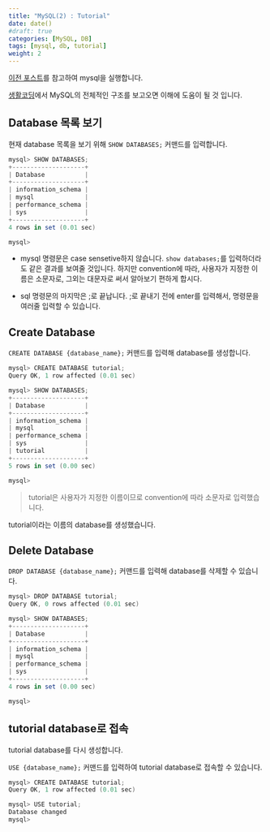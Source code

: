 ```yaml
---
title: "MySQL(2) : Tutorial"
date: date()
#draft: true
categories: [MySQL, DB]
tags: [mysql, db, tutorial]
weight: 2
---
```


[이전 포스트](https://lyra95.github.io/docs/database/mysql-1/)를 참고하여 mysql을 실행합니다.

[생활코딩](https://opentutorials.org/course/3161/19533)에서 MySQL의 전체적인 구조를 보고오면 이해에 도움이 될 것 입니다.

## Database 목록 보기

현재 database 목록을 보기 위해 `SHOW DATABASES;` 커맨드를 입력합니다.

```powershell
mysql> SHOW DATABASES;
+--------------------+
| Database           |
+--------------------+
| information_schema |
| mysql              |
| performance_schema |
| sys                |
+--------------------+
4 rows in set (0.01 sec)

mysql>
```

- mysql 명령문은 case sensetive하지 않습니다. `show databases;`를 입력하더라도 같은 결과를 보여줄 것입니다. 하지만 convention에 따라, 사용자가 지정한 이름은 소문자로, 그외는 대문자로 써서 알아보기 편하게 합시다.

- sql 명령문의 마지막은 ;로 끝납니다. ;로 끝내기 전에 enter를 입력해서, 명령문을 여러줄 입력할 수 있습니다.

## Create Database

`CREATE DATABASE {database_name};` 커맨드를 입력해 database를 생성합니다.

```powershell
mysql> CREATE DATABASE tutorial;
Query OK, 1 row affected (0.01 sec)

mysql> SHOW DATABASES;
+--------------------+
| Database           |
+--------------------+
| information_schema |
| mysql              |
| performance_schema |
| sys                |
| tutorial           |
+--------------------+
5 rows in set (0.00 sec)

mysql>
```

>tutorial은 사용자가 지정한 이름이므로 convention에 따라 소문자로 입력했습니다.

tutorial이라는 이름의 database를 생성했습니다.

## Delete Database

`DROP DATABASE {database_name};` 커맨드를 입력해 database를 삭제할 수 있습니다.

```powershell
mysql> DROP DATABASE tutorial;
Query OK, 0 rows affected (0.01 sec)

mysql> SHOW DATABASES;
+--------------------+
| Database           |
+--------------------+
| information_schema |
| mysql              |
| performance_schema |
| sys                |
+--------------------+
4 rows in set (0.00 sec)

mysql>
```

## tutorial database로 접속

tutorial database를 다시 생성합니다.

 `USE {database_name};` 커맨드를 입력하여 tutorial database로 접속할 수 있습니다.

```powershell
mysql> CREATE DATABASE tutorial;
Query OK, 1 row affected (0.01 sec)

mysql> USE tutorial;
Database changed
mysql>
```

